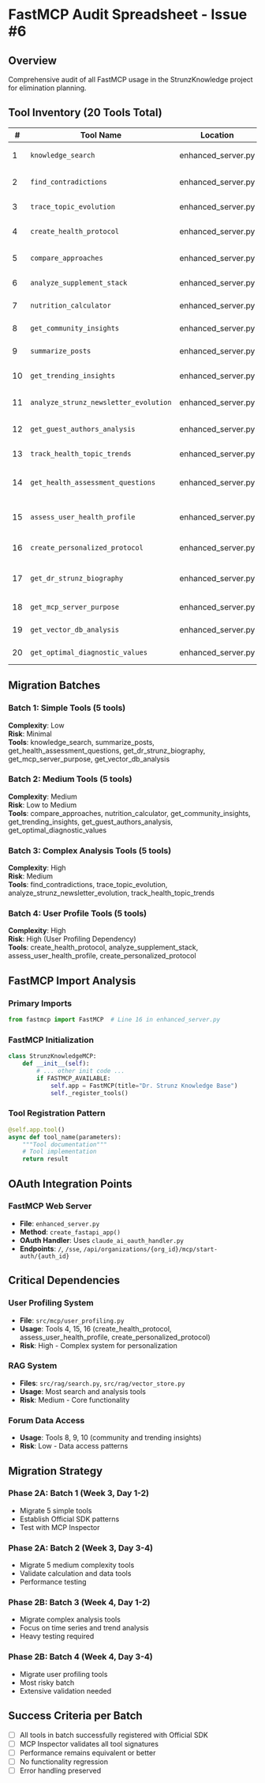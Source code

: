 # FastMCP Audit Spreadsheet - Issue #6

## Overview
Comprehensive audit of all FastMCP usage in the StrunzKnowledge project for elimination planning.

## Tool Inventory (20 Tools Total)

| # | Tool Name | Location | Line | Function Signature | Complexity | Batch | Dependencies |
|---|-----------|----------|------|-------------------|------------|-------|--------------|
| 1 | `knowledge_search` | enhanced_server.py | 903 | `(query: str, sources: Optional[List[str]] = None)` | Medium | Batch 1 | RAG system |
| 2 | `find_contradictions` | enhanced_server.py | 926 | `(topic: str, include_reasoning: bool = True)` | Complex | Batch 3 | RAG system, analysis |
| 3 | `trace_topic_evolution` | enhanced_server.py | 940 | `(topic: str, start_year: Optional[int] = None)` | Complex | Batch 3 | RAG system, time analysis |
| 4 | `create_health_protocol` | enhanced_server.py | 954 | `(condition: str, user_profile: Optional[Dict] = None)` | Complex | Batch 4 | User profiling, RAG |
| 5 | `compare_approaches` | enhanced_server.py | 969 | `(health_issue: str, alternative_approaches: List[str])` | Medium | Batch 2 | RAG system |
| 6 | `analyze_supplement_stack` | enhanced_server.py | 982 | `(supplements: List[str], health_goals: List[str])` | Complex | Batch 4 | RAG system, analysis |
| 7 | `nutrition_calculator` | enhanced_server.py | 996 | `(age: int, gender: str, ...)` | Medium | Batch 2 | Math calculations |
| 8 | `get_community_insights` | enhanced_server.py | 1013 | `(topic: str, min_engagement: int = 5)` | Medium | Batch 2 | Forum data |
| 9 | `summarize_posts` | enhanced_server.py | 1027 | `(category: str, limit: int = 10)` | Simple | Batch 1 | Forum data |
| 10 | `get_trending_insights` | enhanced_server.py | 1041 | `(days: int = 30, user_role: Optional[str] = None)` | Medium | Batch 2 | Forum data, trending |
| 11 | `analyze_strunz_newsletter_evolution` | enhanced_server.py | 1054 | `(timeframe: str = "all", topic_focus: Optional[str] = None)` | Complex | Batch 3 | Time series analysis |
| 12 | `get_guest_authors_analysis` | enhanced_server.py | 1066 | `(timeframe: str = "all", specialty_focus: Optional[str] = None)` | Medium | Batch 2 | Author analysis |
| 13 | `track_health_topic_trends` | enhanced_server.py | 1078 | `(topic: str, timeframe: str = "5_years")` | Complex | Batch 3 | Trend analysis |
| 14 | `get_health_assessment_questions` | enhanced_server.py | 1091 | `(user_role: Optional[str] = None, assessment_depth: str = "comprehensive")` | Simple | Batch 1 | Question templates |
| 15 | `assess_user_health_profile` | enhanced_server.py | 1105 | `(responses: Dict[str, Any], include_recommendations: bool = True)` | Complex | Batch 4 | User profiling |
| 16 | `create_personalized_protocol` | enhanced_server.py | 1119 | `(user_profile: Dict, primary_concern: Optional[str] = None)` | Complex | Batch 4 | User profiling, protocols |
| 17 | `get_dr_strunz_biography` | enhanced_server.py | 1134 | `(include_achievements: bool = True, include_philosophy: bool = True)` | Simple | Batch 1 | Static content |
| 18 | `get_mcp_server_purpose` | enhanced_server.py | 1146 | `() -> Dict` | Simple | Batch 1 | Static content |
| 19 | `get_vector_db_analysis` | enhanced_server.py | 1155 | `() -> Dict` | Simple | Batch 1 | Vector store info |
| 20 | `get_optimal_diagnostic_values` | enhanced_server.py | 1164 | `(age: int, gender: str, ...)` | Medium | Batch 2 | Health calculations |

## Migration Batches

### Batch 1: Simple Tools (5 tools)
**Complexity**: Low  
**Risk**: Minimal  
**Tools**: knowledge_search, summarize_posts, get_health_assessment_questions, get_dr_strunz_biography, get_mcp_server_purpose, get_vector_db_analysis

### Batch 2: Medium Tools (5 tools)  
**Complexity**: Medium  
**Risk**: Low to Medium  
**Tools**: compare_approaches, nutrition_calculator, get_community_insights, get_trending_insights, get_guest_authors_analysis, get_optimal_diagnostic_values

### Batch 3: Complex Analysis Tools (5 tools)
**Complexity**: High  
**Risk**: Medium  
**Tools**: find_contradictions, trace_topic_evolution, analyze_strunz_newsletter_evolution, track_health_topic_trends

### Batch 4: User Profile Tools (5 tools)
**Complexity**: High  
**Risk**: High (User Profiling Dependency)  
**Tools**: create_health_protocol, analyze_supplement_stack, assess_user_health_profile, create_personalized_protocol

## FastMCP Import Analysis

### Primary Imports
```python
from fastmcp import FastMCP  # Line 16 in enhanced_server.py
```

### FastMCP Initialization
```python
class StrunzKnowledgeMCP:
    def __init__(self):
        # ... other init code ...
        if FASTMCP_AVAILABLE:
            self.app = FastMCP(title="Dr. Strunz Knowledge Base")
            self._register_tools()
```

### Tool Registration Pattern
```python
@self.app.tool()
async def tool_name(parameters):
    """Tool documentation"""
    # Tool implementation
    return result
```

## OAuth Integration Points

### FastMCP Web Server
- **File**: `enhanced_server.py`
- **Method**: `create_fastapi_app()`
- **OAuth Handler**: Uses `claude_ai_oauth_handler.py`
- **Endpoints**: `/`, `/sse`, `/api/organizations/{org_id}/mcp/start-auth/{auth_id}`

## Critical Dependencies

### User Profiling System
- **File**: `src/mcp/user_profiling.py`
- **Usage**: Tools 4, 15, 16 (create_health_protocol, assess_user_health_profile, create_personalized_protocol)
- **Risk**: High - Complex system for personalization

### RAG System
- **Files**: `src/rag/search.py`, `src/rag/vector_store.py`
- **Usage**: Most search and analysis tools
- **Risk**: Medium - Core functionality

### Forum Data Access
- **Usage**: Tools 8, 9, 10 (community and trending insights)
- **Risk**: Low - Data access patterns

## Migration Strategy

### Phase 2A: Batch 1 (Week 3, Day 1-2)
- Migrate 5 simple tools
- Establish Official SDK patterns
- Test with MCP Inspector

### Phase 2A: Batch 2 (Week 3, Day 3-4)  
- Migrate 5 medium complexity tools
- Validate calculation and data tools
- Performance testing

### Phase 2B: Batch 3 (Week 4, Day 1-2)
- Migrate complex analysis tools
- Focus on time series and trend analysis
- Heavy testing required

### Phase 2B: Batch 4 (Week 4, Day 3-4)
- Migrate user profiling tools
- Most risky batch
- Extensive validation needed

## Success Criteria per Batch
- [ ] All tools in batch successfully registered with Official SDK
- [ ] MCP Inspector validates all tool signatures
- [ ] Performance remains equivalent or better
- [ ] No functionality regression
- [ ] Error handling preserved